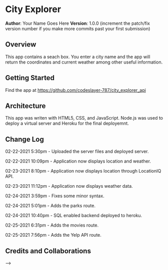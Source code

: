 
# City Explorer

**Author**: Your Name Goes Here
**Version**: 1.0.0 (increment the patch/fix version number if you make more commits past your first submission)

## Overview
This app contains a seach box.  You enter a city name and the app will return the coordinates and current weather among other useful information.

## Getting Started

Find the app at https://github.com/codeslayer-787/city_explorer_api



## Architecture

This app was writen with HTML5, CSS, and JavaScript.  Node.js was used to deploy a virtual server and Heroku for the final deployemnt.  

## Change Log

02-22-2021 5:30pm - Uploaded the server files and deployed server.

02-22-2021 10:09pm - Application now displays location and weather.

02-23-2021 8:10pm - Application now displays location through LocationIQ API.

02-23-2021 11:12pm - Application now displays weather data.

02-24-2021 3:59pm - Fixes some minor syntax.

02-24-2021 5:01pm - Adds the parks route.

02-24-2021 10:40pm - SQL enabled backend deployed to heroku.

02-25-2021 6:31pm - Adds the movies route.

02-25-2021 7:56pm - Adds the Yelp API route.

## Credits and Collaborations

<!-- Give credit (and a link) to other people or resources that helped you build this application. -->
-->
